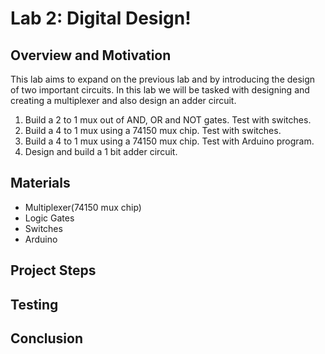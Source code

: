 # Lab 2: Digital Design!


## Overview and Motivation
This lab aims to expand on the previous lab and by introducing the design of two important circuits. In this lab we will be tasked with designing and creating a multiplexer and also design an adder circuit.


1. Build a 2 to 1 mux out of AND, OR and NOT gates. Test with switches.
2. Build a 4 to 1 mux using a 74150 mux chip. Test with switches.
3. Build a 4 to 1 mux using a 74150 mux chip. Test with Arduino program.
4. Design and build a 1 bit adder circuit.

## Materials
- Multiplexer(74150 mux chip)
- Logic Gates
- Switches
- Arduino
## Project Steps

## Testing

## Conclusion




